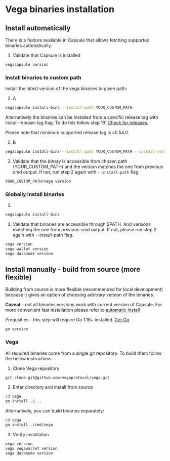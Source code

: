 # Vega binaries installation

## Install automatically

There is a feature available in Capsule that allows fetching supported binaries automatically.

1. Validate that Capsule is installed
```bash
vegacapsule version
```
### Install binaries to custom path
Install the latest version of the vega binaries to given path:

2. A
```bash
vegacapsule install-bins --install-path YOUR_CUSTOM_PATH
```

Alternatively the binaries can be installed from a specific release tag with install-release-tag flag. To do this follow step 'B'
[Check for releases.](https://github.com/vegaprotocol/vega/releases)

Please note that minimum supported release tag is v0.54.0.

2. B
```bash
vegacapsule install-bins --install-path YOUR_CUSTOM_PATH --install-release-tag SPECIFIC_RELEASE_TAG
```

3. Validate that the binary is accessible from chosen path (YOUR_CUSTOM_PATH) and the version matches the one from previous cmd output. If not, run step 2 again with `--install-path` flag.
```bash
YOUR_CUSTOM_PATH/vega version
```

### Globally install binaries
1.
```bash
vegacapsule install-bins
```

3. Validate that binaries are accessible through $PATH. And versions matching the one from previous cmd output. If not, please run step 2 again with --install-path flag.
```bash
vega version
vega wallet version
vega datanode version
```

## Install manually - build from source (more flexible)

Building from source is more flexible (recommended for local development) because it gives an option of choosing arbitrary version of the binaries.

**Caveat** - not all binaries versions work with current version of Capsule. For more convenient fast installation please refer to [automatic install](#install-automatically)

Prequsities - this step will require Go 1.19+ installed. [Get Go](https://go.dev/doc/install).
```bash
go version
```

### Vega
All required binaries come from a single git repository. To build them follow the below instructions

1. Clone Vega repository
```bash
git clone git@github.com:vegaprotocol/vega.git
```
2. Enter directory and install from source
```bash
cd vega
go install ./...
```

Alternatively, you can build binaries separately:
```bash
cd vega
go install ./cmd/vega
```
3. Verify installation
```bash
vega version
vega vegawallet version
vega datanode version
```
